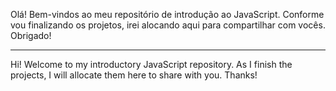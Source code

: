 Olá!
Bem-vindos ao meu repositório de introdução ao JavaScript.
Conforme vou finalizando os projetos, irei alocando aqui para compartilhar com vocês. 
Obrigado!

---------------------------------------------------------------------------------------------------------------------

Hi!
Welcome to my introductory JavaScript repository.
As I finish the projects, I will allocate them here to share with you.
Thanks!
